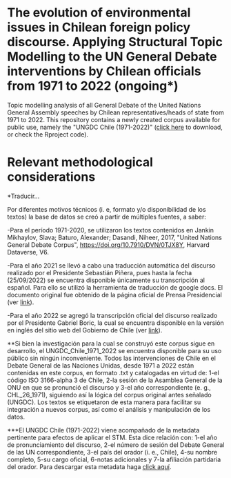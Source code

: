 # The evolution of environmental issues in Chilean foreign policy discourse. Applying Structural Topic Modelling to the UN General Debate interventions by Chilean officials from 1971 to 2022 (ongoing*)

Topic modelling analysis of all General Debate of the United Nations General Assembly speeches by Chilean representatives/heads of state from 1971 to 2022. This repository contains a newly created corpus available for public use, namely the "UNGDC Chile (1971-2022)" ([click here](https://www.researchgate.net/profile/Vicente_Opazo/publication/363844089_UN_General_Debate_Corpus_Chile_1971-2022/data/634ca5809cb4fe44f32f306d/UNGDC-Chile-1971-2022.zip) to download, or check the Rproject code). 


# Relevant methodological considerations

*Traducir...

Por diferentes motivos técnicos (i. e, formato y/o disponibilidad de los textos) la base de datos se creó a partir de múltiples fuentes, a saber: 

-Para el período 1971-2020, se utilizaron los textos contenidos en Jankin Mikhaylov, Slava; Baturo, Alexander; Dasandi, Niheer, 2017, "United Nations General Debate Corpus", https://doi.org/10.7910/DVN/0TJX8Y, Harvard Dataverse, V6.

-Para el año 2021 se llevó a cabo una traducción automática del discurso realizado por el Presidente Sebastián Piñera, pues hasta la fecha (25/09/2022) se encuentra disponible únicamente su transcripción al español. Para ello se utilizó la herramienta de traducción de google docs. El documento original fue obtenido de la página oficial de Prensa Presidencial (ver [link](https://prensa.presidencia.cl/discurso.aspx?id=180101)).

-Para el año 2022 se agregó la transcripción oficial del discurso realizado por el Presidente Gabriel Boric, la cual se encuentra disponible en la versión en inglés del sitio web del Gobierno de Chile (ver [link](https://www.gob.cl/en/news/president-gabriel-boric-font-speaks-77th-session-united-nations-general-assembly/)).

**Si bien la investigación para la cual se construyó este corpus sigue en desarrollo, el UNGDC_Chile_1971_2022 se encuentra disponible para su uso público sin ningún inconveniente. Todos las intervenciones de Chile en el Debate General de las Naciones Unidas, desde 1971 a 2022 están contenidas en este corpus, en formato .txt y catalogadas en virtud de: 1-el código ISO 3166-alpha 3 de Chile, 2-la sesión de la Asamblea General de la ONU en que se pronunció el discurso y 3-el año correspondiente (e. g., CHL_26_1971), siguiendo así la lógica del corpus original antes señalado (UNGDC). Los textos se etiquetaron de esta manera para facilitar su integración a nuevos corpus, así como el análisis y manipulación de los datos. 

***El UNGDC Chile (1971-2022) viene acompañado de la metadata pertinente para efectos de aplicar el STM. Esta dice relación con: 1-el año de pronunciamiento del discurso, 2-el número de sesión del Debate General de las UN correspondiente, 3-el país del orador (i. e., Chile), 4-su nombre completo, 5-su cargo oficial, 6-notas adicionales y 7-la afiliación partidaria del orador. Para descargar esta metadata haga [click aquí](https://www.researchgate.net/profile/Vicente_Opazo/publication/363844089_UN_General_Debate_Corpus_Chile_1971-2022/data/634ca9fbff870c55ce2b974b/Metadata-UNGDC-Chile-1971-2022.xlsx).
